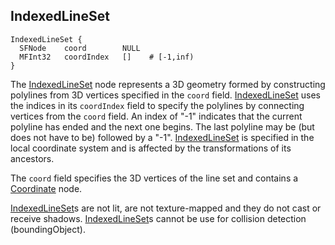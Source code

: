 ## IndexedLineSet

```
IndexedLineSet {
  SFNode    coord        NULL
  MFInt32   coordIndex   []    # [-1,inf)
}
```

The [IndexedLineSet](indexedlineset.md#indexedlineset) node represents a 3D
geometry formed by constructing polylines from 3D vertices specified in the
`coord` field. [IndexedLineSet](indexedlineset.md#indexedlineset) uses the
indices in its `coordIndex` field to specify the polylines by connecting
vertices from the `coord` field. An index of "-1" indicates that the current
polyline has ended and the next one begins. The last polyline may be (but does
not have to be) followed by a "-1".
[IndexedLineSet](indexedlineset.md#indexedlineset) is specified in the local
coordinate system and is affected by the transformations of its ancestors.

The `coord` field specifies the 3D vertices of the line set and contains a
[Coordinate](coordinate.md#coordinate) node.

[IndexedLineSet](indexedlineset.md#indexedlineset)s are not lit, are not
texture-mapped and they do not cast or receive shadows.
[IndexedLineSet](indexedlineset.md#indexedlineset)s cannot be use for collision
detection (boundingObject).

